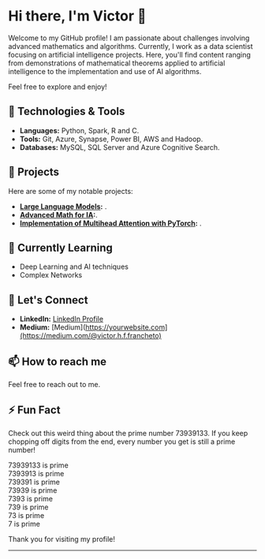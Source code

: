 # Hi there, I'm Victor 👋

Welcome to my GitHub profile! I am passionate about challenges involving advanced mathematics and algorithms. Currently, I work as a data scientist focusing on artificial intelligence projects. Here, you'll find content ranging from demonstrations of mathematical theorems applied to artificial intelligence to the implementation and use of AI algorithms. 

Feel free to explore and enjoy!

## 🔧 Technologies & Tools

- **Languages:** Python, Spark, R and C.
- **Tools:** Git, Azure, Synapse, Power BI, AWS and Hadoop.
- **Databases:** MySQL, SQL Server and Azure Cognitive Search.

## 🚀 Projects

Here are some of my notable projects:

- **[Large Language Models](https://github.com/VictorFrancheto/Large_Language_Models):** .
- **[Advanced Math for IA](https://github.com/VictorFrancheto/Advanced_Math_for_IA):**.
- **[Implementation of Multihead Attention with PyTorch](https://github.com/VictorFrancheto/Multihead_Attention_PyTorch):** .

## 🌱 Currently Learning

- Deep Learning and AI techniques
- Complex Networks

## 💬 Let's Connect

- **LinkedIn:** [LinkedIn Profile](https://www.linkedin.com/in/victor-hugo-francheto/)
- **Medium:** [Medium](https://yourwebsite.com](https://medium.com/@victor.h.f.francheto)

## 📫 How to reach me

Feel free to reach out to me.

## ⚡ Fun Fact

Check out this weird thing about the prime number 73939133. If you keep chopping off digits from the end, every number you get is still a prime number!

73939133 is prime  
7393913 is prime  
739391 is prime  
73939 is prime  
7393 is prime  
739 is prime  
73 is prime  
7 is prime

Thank you for visiting my profile!

---
